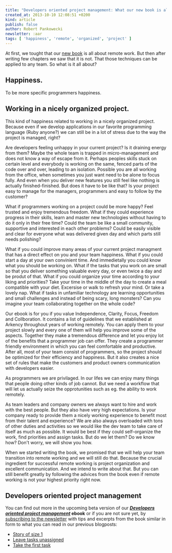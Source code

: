 ```yaml
---
title: "Developers oriented project management: What our new book is all about?"
created_at: 2013-10-10 12:08:51 +0200
kind: article
publish: false
author: Robert Pankowecki
newsletter: :aar
tags: [ 'happiness', 'remote', 'organized', 'project' ]
---
```


At first, we tought that our [new book](http://sbx.sk/Ak8L) is all about remote
work. But then after writing few chapters we saw that it is not. That those
techniques can be applied to any team. So what is it all about?

<!-- more -->

## Happiness.

To be more specific programmers happiness.

## Working in a nicely organized project.

This kind of happiness related to working in a nicely organized project. Because
even if we develop applications in our favorite programming language (Ruby 
anyone?) we can still be in a lot of stress due to the way the project is
managed, right?

Are developers feeling unhappy in your current project? Is it draining energy
from them? Maybe the whole team is trapped in micro-management and does not
know a way of escape from it. Perhaps peoples skills stuck on certain level and
everybody is working on the same, fenced parts of the code over and over,
leading to an isolation. Possible you are all working from the office, when
sometimes you just want need to be alone to focus fully. And even when you
deliver new features you still feel like nothing is actually finished-finished.
But does it have to be like that? Is your project easy to manage for the managers,
programmers and easy to follow by the customer?

What if programmers working on a project could be more happy? Feel trusted and
enjoy tremendous freedom. What if they could experience progress in their
skills, learn and master new technologies without having to do it only in
their free time? Could the team be like a small community, supportive and
interested in each other problems? Could be easily visible and clear for
everyone what was delivered given day and which parts still needs polishing?

What if you could improve many areas of your current project managment
that has a direct effect on you and your team happiness. What if you could
start a day at your own convinient time. And immedietally you could know
what you should be working on. What if the tasks that you work on are
small so that you deliver something valuable every day, or even twice a day
and be produt of that.
What if you could organize your time according to your liking and priorities?
Take your time in the middle of the day to create a meal compatible with
your diet. Excersise or walk to refresh your mind. Or take a lovely nap.
What if tasks in unfamiliar technology are learning opportunities and
small challenges and instead of being scary, long monsters? Can you imagine
your team collaborating together on the whole code?

Our ebook is for you if you value Independence, Clarity, Focus, Freedom and Collboration.
It contains a list of guidelines that we established at Arkency throughout years
of working remotely. You can apply them to your project slowly and every
one of them will help you improve some of the aspects. Together they make
a tremendous difference and let you enjoy lot of the benefits that a
programmer job can offer. They create a programmer friendly environment in
which you can feel comfortable and productive. After all, most of your team
consist of programmers, so the project should be optimized for their
efficiency and happiness. But it also creates a nice set of rules that make the customers
and product owners communication with developers easier.

As programmers we are privilaged. In our lifes we can enjoy many things that
people doing other kinds of job cannot. But we need a workflow that will let
us actually seize the opprotunities such as eg. the ability to work remotely.

As team leaders and company owners we always want to hire and work with 
the best people. But they also have very high expectations. Is your company
ready to provide them a nicely working experience to benefit most from their
talent and experience? We are also always overloaded with tons of other duties
and activities so we would like the dev team to take care of itself as much as possible.
It would be best if they could self-organize the work, find priorities and assign
tasks. But do we let them? Do we know how? Don't worry, we will show you
how.

When we started writing the book, we promised that we will help your team
transition into remote working and
we will still do that. Because the crucial ingredient for successful remote
working is project organization and excellent communication. And we intend to
write about that. But you can still benefit greatly by following the advices from
the book even if remote working is not your highest priority right now.

## Developers oriented project management

You can find out more in the upcoming beta version of our
**_[Developers oriented project management](http://sbx.sk/Ak8L)_ ebook**
or if you are not sure yet, by [subscribing to the newsletter](http://arkency.us5.list-manage.com/subscribe?u=1bb42b52984bfa86e2ce35215&id=aed2a3766f)
with tips and excerpts from the book similar in form to what you can read in our previous blogposts:

* [Story of size 1](/2013/09/story-of-size-1/)
* [Leave tasks unassigned](/2013/10/refactor-to-remote-leave-tasks-unassigned/)
* [Take the first task](/2013/10/take-the-first-task/)
